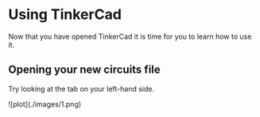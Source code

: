 # Using TinkerCad
Now that you have opened TinkerCad it is time for you to learn how to use it.
## Opening your new circuits file
Try looking at the tab on your left-hand side.
<p>![plot](./images/1.png)</p>
